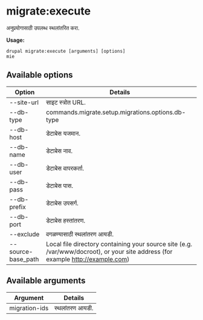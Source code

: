 # migrate:execute
अनुप्रयोगासाठी उपलब्ध स्थलांतरित करा.

**Usage:**
```
drupal migrate:execute [arguments] [options]
mie
```

## Available options
Option | Details
-------|-------------
--site-url | साइट स्त्रोत URL.
--db-type | commands.migrate.setup.migrations.options.db-type
--db-host | डेटाबेस यजमान.
--db-name | डेटाबेस नाव.
--db-user | डेटाबेस वापरकर्ता.
--db-pass | डेटाबेस पास.
--db-prefix | डेटाबेस उपसर्ग.
--db-port | डेटाबेस हस्तांतरण.
--exclude | वगळण्यासाठी स्थलांतरण आयडी.
--source-base_path | Local file directory containing your source site (e.g. /var/www/docroot), or your site address (for example http://example.com)

## Available arguments
Argument | Details
---------|-------------
migration-ids | स्थलांतरण आयडी.
